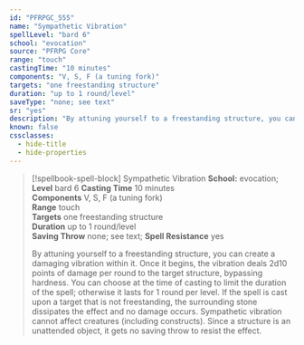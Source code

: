 ```yaml
---
id: "PFRPGC_555"
name: "Sympathetic Vibration"
spellLevel: "bard 6"
school: "evocation"
source: "PFRPG Core"
range: "touch"
castingTime: "10 minutes"
components: "V, S, F (a tuning fork)"
targets: "one freestanding structure"
duration: "up to 1 round/level"
saveType: "none; see text"
sr: "yes"
description: "By attuning yourself to a freestanding structure, you can create a damaging vibration within it. Once it begins, the vibration deals 2d10 points of damage per round to the target structure, bypassing hardness. You can choose at the time of casting to limit the duration of the spell; otherwise it lasts for 1 round per level. If the spell is cast upon a target that is not freestanding, the surrounding stone dissipates the effect and no damage occurs.  Sympathetic vibration cannot affect creatures (including constructs). Since a structure is an unattended object, it gets no saving throw to resist the effect."
known: false
cssclasses:
  - hide-title
  - hide-properties
---
```


> [!spellbook-spell-block] Sympathetic Vibration
> **School:** evocation; **Level** bard 6
> **Casting Time** 10 minutes  
> **Components** V, S, F (a tuning fork)  
> **Range** touch  
> **Targets** one freestanding structure  
> **Duration** up to 1 round/level  
> **Saving Throw** none; see text; **Spell Resistance** yes
> 
> By attuning yourself to a freestanding structure, you can create a damaging vibration within it. Once it begins, the vibration deals 2d10 points of damage per round to the target structure, bypassing hardness. You can choose at the time of casting to limit the duration of the spell; otherwise it lasts for 1 round per level. If the spell is cast upon a target that is not freestanding, the surrounding stone dissipates the effect and no damage occurs.  Sympathetic vibration cannot affect creatures (including constructs). Since a structure is an unattended object, it gets no saving throw to resist the effect.